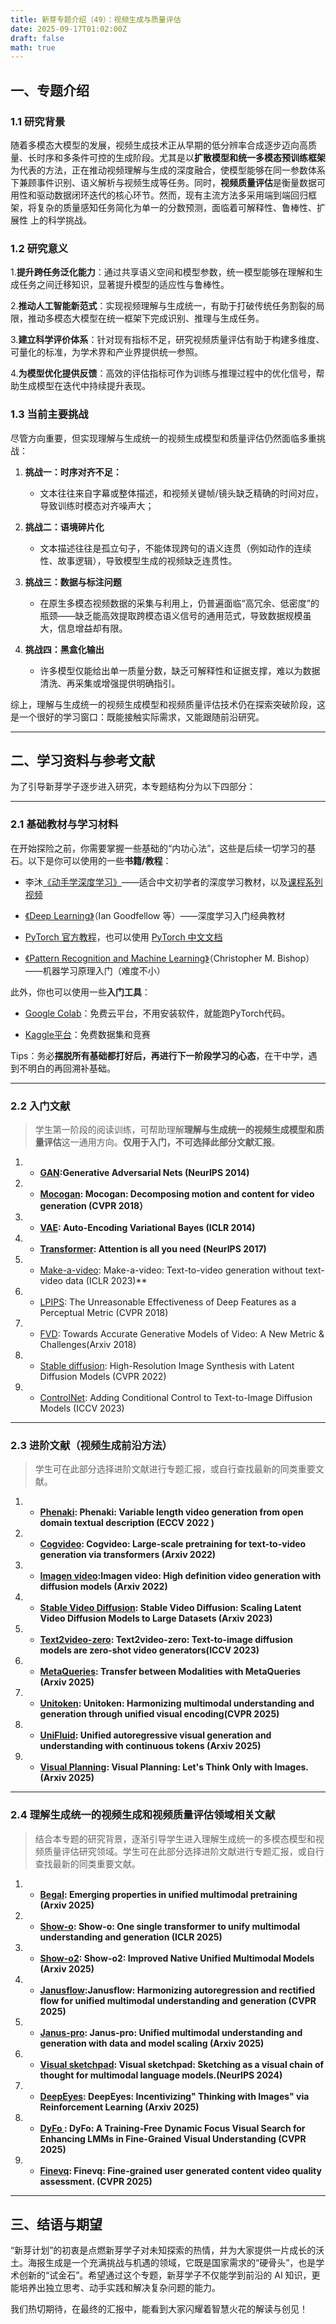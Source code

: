 ```yaml
---
title: 新芽专题介绍（49）：视频生成与质量评估
date: 2025-09-17T01:02:00Z
draft: false
math: true
---
```


## 一、专题介绍

### 1.1  研究背景

随着多模态大模型的发展，视频生成技术正从早期的低分辨率合成逐步迈向高质量、长时序和多条件可控的生成阶段。尤其是以**扩散模型和统一多模态预训练框架**为代表的方法，正在推动视频理解与生成的深度融合，使模型能够在同一参数体系下兼顾事件识别、语义解析与视频生成等任务。同时，**视频质量评估**是衡量数据可用性和驱动数据闭环迭代的核心环节。然而，现有主流方法多采用端到端回归框架，将复杂的质量感知任务简化为单一的分数预测，面临着可解释性、鲁棒性、扩展性 上的科学挑战。

### 1.2  研究意义

1.**提升跨任务泛化能力**：通过共享语义空间和模型参数，统一模型能够在理解和生成任务之间迁移知识，显著提升模型的适应性与鲁棒性。

2.**推动人工智能新范式**：实现视频理解与生成统一，有助于打破传统任务割裂的局限，推动多模态大模型在统一框架下完成识别、推理与生成任务。

3.**建立科学评价体系**：针对现有指标不足，研究视频质量评估有助于构建多维度、可量化的标准，为学术界和产业界提供统一参照。

4.**为模型优化提供反馈**：高效的评估指标可作为训练与推理过程中的优化信号，帮助生成模型在迭代中持续提升表现。

### 1.3  当前主要挑战

尽管方向重要，但实现理解与生成统一的视频生成模型和质量评估仍然面临多重挑战：
1. **挑战一：时序对齐不足：**

   * 文本往往来自字幕或整体描述，和视频关键帧/镜头缺乏精确的时间对应，导致训练时模态对齐噪声大；

2. **挑战二：语境碎片化**
   * 文本描述往往是孤立句子，不能体现跨句的语义连贯（例如动作的连续性、故事逻辑），导致模型生成的视频缺乏连贯性。

3. **挑战三：数据与标注问题**
   * 在原生多模态视频数据的采集与利用上，仍普遍面临“高冗余、低密度”的瓶颈——缺乏能高效提取跨模态语义信号的通用范式，导致数据规模虽大，信息增益却有限。
4. **挑战四：黑盒化输出**
   * 许多模型仅能给出单一质量分数，缺乏可解释性和证据支撑，难以为数据清洗、再采集或增强提供明确指引。

综上，理解与生成统一的视频生成模型和视频质量评估技术仍在探索突破阶段，这是一个很好的学习窗口：既能接触实际需求，又能跟随前沿研究。

***

## 二、学习资料与参考文献

为了引导新芽学子逐步进入研究，本专题结构分为以下四部分：

***

### 2.1  基础教材与学习材料

在开始探险之前，你需要掌握一些基础的“内功心法”，这些是后续一切学习的基石。以下是你可以使用的一些**书籍/教程**：

* 李沐[《动手学深度学习》](https://zh.d2l.ai/)——适合中文初学者的深度学习教材，以及[课程系列视频](https://space.bilibili.com/1567748478/lists/358497?type=series)

* [《Deep Learning》](https://www.deeplearningbook.org/)（Ian Goodfellow 等）——深度学习入门经典教材

* [PyTorch 官方教程](https://pytorch.org/tutorials)，也可以使用 [PyTorch 中文文档](https://pytorch-cn.readthedocs.io/zh/latest/)

* [《Pattern Recognition and Machine Learning》](https://www.microsoft.com/en-us/research/wp-content/uploads/2006/01/Bishop-Pattern-Recognition-and-Machine-Learning-2006.pdf)（Christopher M. Bishop）——机器学习原理入门（难度不小）

此外，你也可以使用一些**入门工具**：

* [Google Colab](https://colab.research.google.com/)：免费云平台，不用安装软件，就能跑PyTorch代码。

* [Kaggle平台](https://www.kaggle.com/)：免费数据集和竞赛

Tips：务必**摆脱所有基础都打好后，再进行下一阶段学习的心态**，在干中学，遇到不明白的再回溯补基础。

***

### 2.2  入门文献

> 学生第一阶段的阅读训练，可帮助理解**理解与生成统一的视频生成模型和质量评估**这一通用方向。**仅用于入门，不可选择此部分文献汇报**。



1. * **[GAN](https://arxiv.org/abs/1406.2661):Generative Adversarial Nets (NeurIPS 2014)**

2. * **[Mocogan](http://openaccess.thecvf.com/content_cvpr_2018/papers/Tulyakov_MoCoGAN_Decomposing_Motion_CVPR_2018_paper.pdf): Mocogan: Decomposing motion and content for video generation (CVPR 2018）**

3. * **[VAE](https://indico.math.cnrs.fr/event/11377/attachments/4589/6915/18012024_Kingma-and-Welling-2022%20Auto-Encoding%20Variational%20Bayes.pdf): Auto-Encoding Variational Bayes (ICLR 2014)**

4. * **[Transformer](https://proceedings.neurips.cc/paper/2017/file/3f5ee243547dee91fbd053c1c4a845aa-Paper.pdf): Attention is all you need (NeurIPS 2017)**

5. * [Make-a-video](https://arxiv.org/pdf/2209.14792): Make-a-video: Text-to-video generation without text-video data (ICLR 2023)**

6. * [LPIPS](http://openaccess.thecvf.com/content_cvpr_2018/papers/Zhang_The_Unreasonable_Effectiveness_CVPR_2018_paper.pdf): The Unreasonable Effectiveness of Deep Features as a Perceptual Metric (CVPR 2018)

7. * [FVD](https://arxiv.org/pdf/1812.01717): Towards Accurate Generative Models of Video: A New Metric & Challenges(Arxiv 2018)

8. * [Stable diffusion](http://openaccess.thecvf.com/content/CVPR2022/papers/Rombach_High-Resolution_Image_Synthesis_With_Latent_Diffusion_Models_CVPR_2022_paper.pdf): High-Resolution Image Synthesis with Latent Diffusion Models (CVPR 2022)

9. * [ControlNet](https://arxiv.org/abs/2302.05543): Adding Conditional Control to Text-to-Image Diffusion Models (ICCV 2023) 

***

### 2.3  进阶文献（视频生成前沿方法）

> 学生可在此部分选择进阶文献进行专题汇报，或自行查找最新的同类重要文献。

1. * **[Phenaki](https://arxiv.org/pdf/2210.02399): Phenaki: Variable length video generation from open domain textual description (ECCV 2022 )**

2. * **[Cogvideo](https://arxiv.org/pdf/2205.15868): Cogvideo: Large-scale pretraining for text-to-video generation via transformers (Arxiv 2022)**

3. * **[Imagen video](https://arxiv.org/pdf/2210.02303):Imagen video: High definition video generation with diffusion models (Arxiv 2022)**

4. * **[Stable Video Diffusion](https://arxiv.org/pdf/2311.15127): Stable Video Diffusion: Scaling Latent Video Diffusion Models to Large Datasets (Arxiv 2023)**

5. * **[Text2video-zero](http://openaccess.thecvf.com/content/ICCV2023/papers/Khachatryan_Text2Video-Zero_Text-to-Image_Diffusion_Models_are_Zero-Shot_Video_Generators_ICCV_2023_paper.pdf): Text2video-zero: Text-to-image diffusion models are zero-shot video generators(ICCV  2023)**

6. * **[MetaQueries](https://arxiv.org/abs/2504.06256): Transfer between Modalities with MetaQueries (Arxiv 2025)**

7. * **[Unitoken](https://openaccess.thecvf.com/content/CVPR2025W/MMFM/papers/Jiao_UniToken_Harmonizing_Multimodal_Understanding_and_Generation_through_Unified_Visual_Encoding_CVPRW_2025_paper.pdf): Unitoken: Harmonizing multimodal understanding and generation through unified visual encoding(CVPR 2025)**

8. * **[ UniFluid](https://arxiv.org/pdf/2503.13436): Unified autoregressive visual generation and understanding with continuous tokens (Arxiv 2025)**

9. * **[Visual Planning](https://arxiv.org/pdf/2505.11409): Visual Planning: Let's Think Only with Images. (Arxiv 2025)**


***

### 2.4  理解生成统一的视频生成和视频质量评估领域相关文献

> 结合本专题的研究背景，逐渐引导学生进入理解生成统一的多模态模型和视频质量评估研究领域。学生可在此部分选择进阶文献进行专题汇报，或自行查找最新的同类重要文献。
>
1. * **[Begal](https://arxiv.org/pdf/2505.14683?): Emerging properties in unified multimodal pretraining (Arxiv 2025)**

2. * **[Show-o](https://arxiv.org/pdf/2408.12528?): Show-o: One single transformer to unify multimodal understanding and generation (ICLR 2025)**

3. * **[Show-o2](https://arxiv.org/pdf/2506.15564?): Show-o2: Improved Native Unified Multimodal Models (Arxiv 2025)**

4. * **[Janusflow](https://openaccess.thecvf.com/content/CVPR2025/papers/Ma_JanusFlow_Harmonizing_Autoregression_and_Rectified_Flow_for_Unified_Multimodal_Understanding_CVPR_2025_paper.pdf):Janusflow: Harmonizing autoregression and rectified flow for unified multimodal understanding and generation (CVPR 2025)**

5. * **[Janus-pro](https://arxiv.org/pdf/2501.17811): Janus-pro: Unified multimodal understanding and generation with data and model scaling (Arxiv 2025)**

6. * **[Visual sketchpad](https://proceedings.neurips.cc/paper_files/paper/2024/file/fb82011040977c7712409fbdb5456647-Paper-Conference.pdf): Visual sketchpad: Sketching as a visual chain of thought for multimodal language models.(NeurIPS 2024)**

7. * **[DeepEyes](https://arxiv.org/pdf/2505.14362): DeepEyes: Incentivizing" Thinking with Images" via Reinforcement Learning (Arxiv 2025)**

8. * **[DyFo ](https://openaccess.thecvf.com/content/CVPR2025/papers/Li_DyFo_A_Training-Free_Dynamic_Focus_Visual_Search_for_Enhancing_LMMs_CVPR_2025_paper.pdf): DyFo: A Training-Free Dynamic Focus Visual Search for Enhancing LMMs in Fine-Grained Visual Understanding (CVPR 2025)**

9. * **[Finevq](https://openaccess.thecvf.com/content/CVPR2025/papers/Duan_FineVQ_Fine-Grained_User_Generated_Content_Video_Quality_Assessment_CVPR_2025_paper.pdf): Finevq: Fine-grained user generated content video quality assessment. (CVPR 2025)**

***

## 三、结语与期望

“新芽计划”的初衷是点燃新芽学子对未知探索的热情，并为大家提供一片成长的沃土。海报生成是一个充满挑战与机遇的领域，它既是国家需求的“硬骨头”，也是学术创新的“试金石”。希望通过这个专题，新芽学子不仅能学到前沿的 AI 知识，更能培养出独立思考、动手实践和解决复杂问题的能力。

我们热切期待，在最终的汇报中，能看到大家闪耀着智慧火花的解读与创见！
